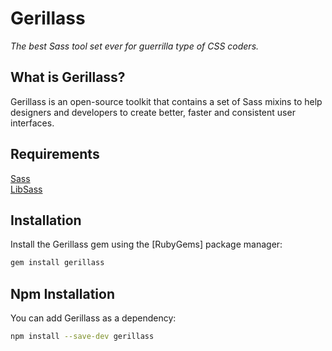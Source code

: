 # Gerillass

_The best Sass tool set ever for guerrilla type of CSS coders._

## What is Gerillass?

Gerillass is an open-source toolkit that contains a set of Sass mixins to help designers and developers to create better, faster and consistent user interfaces.

## Requirements

[Sass](https://github.com/sass/sass)  
[LibSass](https://github.com/sass/libsass)

## Installation

Install the Gerillass gem using the [RubyGems] package manager:

```bash
gem install gerillass
```


## Npm Installation

You can add Gerillass as a dependency:

```bash
npm install --save-dev gerillass
```
